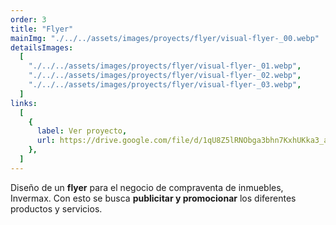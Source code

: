 ```yaml
---
order: 3
title: "Flyer"
mainImg: "./../../assets/images/proyects/flyer/visual-flyer-_00.webp"
detailsImages:
  [
    "./../../assets/images/proyects/flyer/visual-flyer-_01.webp",
    "./../../assets/images/proyects/flyer/visual-flyer-_02.webp",
    "./../../assets/images/proyects/flyer/visual-flyer-_03.webp",
  ]
links:
  [
    {
      label: Ver proyecto,
      url: https://drive.google.com/file/d/1qU8Z5lRNObga3bhn7KxhUKka3_a0VEqJ/view?usp=share_link,
    },
  ]
---
```


Diseño de un **flyer** para el negocio de compraventa de inmuebles, Invermax. Con esto se busca **publicitar y promocionar** los diferentes productos y servicios.
